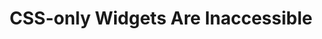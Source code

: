 ---
layout: bookmark
title: CSS-only Widgets Are Inaccessible
tags:
  - Bookmarks
  - Accessibility
  - CSS
created: '2023-04-15T07:26:20.077Z'
link: https://adrianroselli.com/2023/03/css-only-widgets-are-inaccessible.html
id: 557825591
excerpt: >-
  Usually. I originally titled this InacCSS-onlyible. I even made this
  typographically, er, distinct image. Then I realized it was silly and will
  instead use the neologism in a talk so I can hear the groans IRL. Interactive
  widgets powered with only CSS are relatively common as people are playing
  with…
image: >-
  https://adrianroselli.com/wp-content/uploads/2023/03/CSS-only_sort-table_thumb_cabin-caps-300x300.png
---